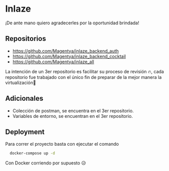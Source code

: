 
# Inlaze

¡De ante mano quiero agradecerles por la oportunidad brindada!

## Repositorios
- https://github.com/Magentya/inlaze_backend_auth
- https://github.com/Magentya/inlaze_backend_cocktail
- https://github.com/Magentya/inlaze_all

La intención de un 3er repositorio es facilitar su proceso de revisión 🔥, cada repositorio fue trabajado con el único fin de preparar de la mejor manera la virtualización🧪

## Adicionales
 - Colección de postman, se encuentra en el 3er repositorio.
 - Variables de entorno, se encuentran en el 3er repositorio.

 ## Deployment

Para correr el proyecto basta con ejecutar el comando

```bash
  docker-compose up -d
```
Con Docker corriendo por supuesto 😥

